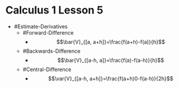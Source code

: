 # Calculus 1 Lesson 5
- #Estimate-Derivatives
  - #Forward-Difference
    - $$\bar{V}_{[a, a+h]}=\frac{f(a+h)-f(a)}{h}$$
  - #Backwards-Difference
    - $$\bar{V}_{[a-h, a]}=\frac{f(a)-f(a-h)}{h}$$
  - #Central-Difference
    - $$\var{V}_{[a-h, a+h]}=\frac{f(a+h)0-f(a-h)}{2h}$$
